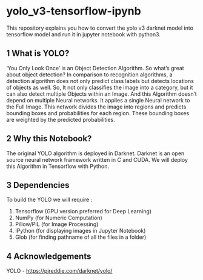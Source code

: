 # yolo_v3-tensorflow-ipynb
This repository explains you how to convert the yolo v3 darknet model into tensorflow model and run it in jupyter notebook with python3.


## 1 What is YOLO?

‘You Only Look Once’ is an Object Detection Algorithm. So what’s great about object detection? In
comparison to recognition algorithms, a detection algorithm does not only predict class labels but
detects locations of objects as well. So, It not only classifies the image into a category, but it can also
detect multiple Objects within an Image. And this Algorithm doesn’t depend on multiple Neural
networks. It applies a single Neural network to the Full Image. This network divides the image
into regions and predicts bounding boxes and probabilities for each region. These bounding boxes
are weighted by the predicted probabilities.

## 2  Why this Notebook?

The original YOLO algorithm is deployed in Darknet. Darknet is an open source neural network
framework written in C and CUDA. We will deploy this Algorithm in Tensorflow with Python.

## 3  Dependencies

To build the YOLO we will require : 
1. Tensorflow (GPU version preferred for Deep Learning)
2. NumPy (for Numeric Computation)
3. Pillow/PIL (for Image Processing)
4. IPython (for displaying images in Jupyter Notebook) 
5. Glob (for finding pathname of all the files in a folder)

## 4  Acknowledgements

YOLO - https://pjreddie.com/darknet/yolo/
